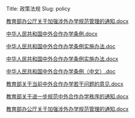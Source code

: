Title: 政策法规
Slug: policy

<!-- 教育部办公厅关于加强涉外办学规范管理的通知.docx -->
<!-- 中华人民共和国中外合作办学条例.docx -->
<!-- 中华人民共和国中外合作办学条例实施办法.doc -->
<!-- 中华人民共和国中外合作办学条例实施办法.docx -->
<!-- 中华人民共和国中外合作办学条例（中文）.doc -->
<!-- 教育部关于当前中外合作办学若干问题的意见.docx -->
<!-- 教育部关于进一步规范中外合作办学秩序的通知.docx -->
<!-- 教育部办公厅关于加强涉外办学规范管理的通知.docx -->

[教育部办公厅关于加强涉外办学规范管理的通知.docx](/static/policy/教育部办公厅关于加强涉外办学规范管理的通知.docx)

[中华人民共和国中外合作办学条例.docx](/static/policy/中华人民共和国中外合作办学条例.docx)

[中华人民共和国中外合作办学条例实施办法.doc](/static/policy/中华人民共和国中外合作办学条例实施办法.doc)

[中华人民共和国中外合作办学条例实施办法.docx](/static/policy/中华人民共和国中外合作办学条例实施办法.docx)

[中华人民共和国中外合作办学条例（中文）.doc](/static/policy/中华人民共和国中外合作办学条例（中文）.doc)

[教育部关于当前中外合作办学若干问题的意见.docx](/static/policy/教育部关于当前中外合作办学若干问题的意见.docx)

[教育部关于进一步规范中外合作办学秩序的通知.docx](/static/policy/教育部关于进一步规范中外合作办学秩序的通知.docx)

[教育部办公厅关于加强涉外办学规范管理的通知.docx](/static/policy/教育部办公厅关于加强涉外办学规范管理的通知.docx)
